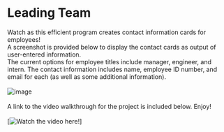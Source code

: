 # Leading Team

Watch as this efficient program creates contact information cards for employees!
<br>
A screenshot is provided below to display the contact cards as output of user-entered information.
<br>
The current options for employee titles include manager, engineer, and intern. The contact information includes name, employee ID number, and email for each (as well as some additional information).
<br>
<br>
![image](https://user-images.githubusercontent.com/67798512/102001848-5189ed80-3cab-11eb-955f-41b1cb0baf42.png)
<br>
<br>
A link to the video walkthrough for the project is included below. Enjoy!
<br>
<br> 
[![Watch the video here!](https://drive.google.com/file/d/1RgKhNv-pWyhWv6AKhu5D7EyzjG2GJDiT)]